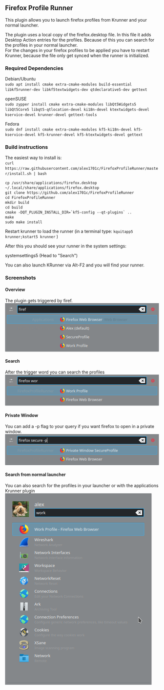 ## Firefox Profile Runner

This plugin allows you to launch firefox profiles from Krunner and your normal launcher.

The plugin uses a local copy of the firefox.desktop file. In this file it adds Desktop Action entries for
the profiles. Because of this you can search for the profiles in your normal launcher.  
For the changes in your firefox profiles to be applied you have to restart Krunner,
because the file only get synced when the runner is initialized. 
 
### Required Dependencies

Debian/Ubuntu  
`sudo apt install cmake extra-cmake-modules build-essential libkf5runner-dev libkf5textwidgets-dev qtdeclarative5-dev gettext`

openSUSE  
`sudo zypper install cmake extra-cmake-modules libQt5Widgets5 libQt5Core5 libqt5-qtlocation-devel ki18n-devel ktextwidgets-devel kservice-devel krunner-devel gettext-tools`  

Fedora  
`sudo dnf install cmake extra-cmake-modules kf5-ki18n-devel kf5-kservice-devel kf5-krunner-devel kf5-ktextwidgets-devel gettext`  

### Build instructions


The easiest way to install is:  
`curl https://raw.githubusercontent.com/alex1701c/FirefoxProfileRunner/master/install.sh | bash`

```
cp /usr/share/applications/firefox.desktop ~/.local/share/applications/firefox.desktop
git clone https://github.com/alex1701c/FirefoxProfileRunner
cd FirefoxProfileRunner
mkdir build
cd build
cmake -DQT_PLUGIN_INSTALL_DIR=`kf5-config --qt-plugins` ..
make
sudo make install
```


Restart krunner to load the runner (in a terminal type: `kquitapp5 krunner;kstart5 krunner` )

After this you should see your runner in the system settings:

systemsettings5 (Head to "Search")

You can also launch KRunner via Alt-F2 and you will find your runner.


### Screenshots

#### Overview
The plugin gets triggered by firef. 
![Simple command](https://raw.githubusercontent.com/alex1701c/Screenshots/master/FirefoxProfileRunner/overview.png)

#### Search
After the trigger word you can search the profiles
![Simple command](https://raw.githubusercontent.com/alex1701c/Screenshots/master/FirefoxProfileRunner/filter_profiles.png)

#### Private Window
You can add a -p flag to your query if you want firefox to open in a private window.  
![Simple command](https://raw.githubusercontent.com/alex1701c/Screenshots/master/FirefoxProfileRunner/private_window_flag.png)

#### Search from normal launcher
You can also search for the profiles in your launcher or with the applications Krunner plugin    
![Simple command](https://raw.githubusercontent.com/alex1701c/Screenshots/master/FirefoxProfileRunner/search_profiles_from_launcher.png)
